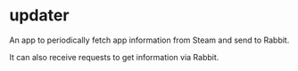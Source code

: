# updater

An app to periodically fetch app information from Steam and send to Rabbit.

It can also receive requests to get information via Rabbit.
